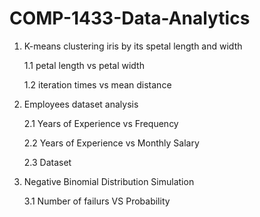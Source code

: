 # COMP-1433-Data-Analytics
1. K-means clustering iris by its spetal length and width

   1.1 petal length vs petal width

   1.2 iteration times vs mean distance
   
2. Employees dataset analysis

   2.1 Years of Experience vs Frequency
   
   2.2 Years of Experience vs Monthly Salary

   2.3 Dataset

3. Negative Binomial Distribution Simulation

   3.1 Number of failurs VS Probability
